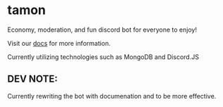 # tamon
Economy, moderation, and fun discord bot for everyone to enjoy!

Visit our [docs](https://docs.bradn.dev/tamon/) for more information.

Currently utilizing technologies such as MongoDB and Discord.JS
## DEV NOTE:
Currently rewriting the bot with documenation and to be more effective. 

